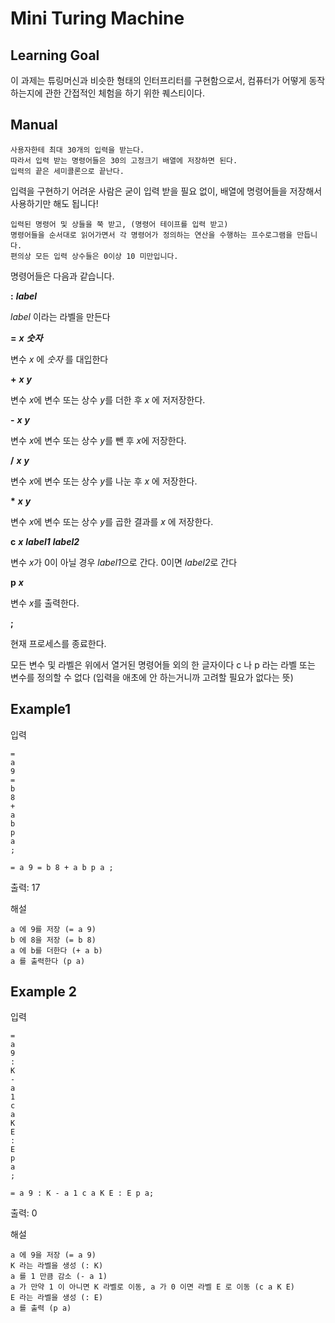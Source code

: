 # Mini Turing Machine
## Learning Goal
이 과제는 튜링머신과 비슷한 형태의 인터프리터를 구현함으로서,
컴퓨터가 어떻게 동작하는지에 관한 간접적인 체험을 하기 위한 퀘스티이다.

## Manual
```
사용자한테 최대 30개의 입력을 받는다.
따라서 입력 받는 명령어들은 30의 고정크기 배열에 저장하면 된다.
입력의 끝은 세미콜론으로 끝난다.
```
입력을 구현하기 어려운 사람은 굳이 입력 받을 필요 없이,
배열에 명령어들을 저장해서 사용하기만 해도 됩니다!

```
입력된 명령어 및 상들을 쭉 받고, (명령어 테이프를 입력 받고)
명령어들을 순서대로 읽어가면서 각 명령어가 정의하는 연산을 수행하는 프수로그램을 만듭니다.
편의상 모든 입력 상수들은 0이상 10 미만입니다.
```

명령어들은 다음과 같습니다.


__:__ **_label_**

 _label_ 이라는 라벨을 만든다


__=__ **_x_** **_숫자_** 

변수 *x* 에 *숫자* 를 대입한다


__+__ **_x_** **_y_**

변수 *x*에 변수 또는 상수 *y*를 더한 후 *x* 에 저저장한다. 

__-__ **_x_** **_y_**

변수 *x*에 변수 또는 상수 *y*를 뺀 후 *x*에 저장한다.

__/__ **_x_** **_y_**

변수 *x*에 변수 또는 상수 *y*를 나눈 후 *x* 에 저장한다.

__*__ **_x_** **_y_**

변수 *x*에 변수 또는 상수 *y*를 곱한 결과를 *x* 에 저장한다.

__c__ **_x_** **_label1_** **_label2_**

변수 *x*가 0이 아닐 경우 *label1*으로 간다. 0이면 *label2*로 간다

__p__ **_x_**

변수 *x*를 출력한다.

__;__

현재 프로세스를 종료한다.




모든 변수 및 라벨은 위에서 열거된 명령어들 외의 한 글자이다
c 나 p 라는 라벨 또는 변수를 정의할 수 없다
(입력을 애초에 안 하는거니까 고려할 필요가 없다는 뜻)


## Example1

입력 
```
=
a
9
=
b
8
+
a
b
p
a
;
```
```
= a 9 = b 8 + a b p a ;
```
출력: 17 

해설
```
a 에 9를 저장 (= a 9)
b 에 8을 저장 (= b 8)
a 에 b를 더한다 (+ a b)
a 를 출력한다 (p a)
```

## Example 2
입력
```
=
a
9
:
K
-
a
1
c
a
K
E
:
E
p
a
;
```
```
= a 9 : K - a 1 c a K E : E p a;
```
출력: 0

해설
```
a 에 9을 저장 (= a 9)
K 라는 라벨을 생성 (: K)
a 를 1 만큼 감소 (- a 1)
a 가 만약 1 이 아니면 K 라벨로 이동, a 가 0 이면 라벨 E 로 이동 (c a K E)
E 라는 라벨을 생성 (: E)
a 를 출력 (p a)
```
